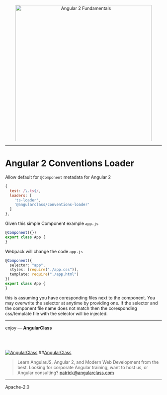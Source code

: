 <p align="center">
  <a href="http://courses.angularclass.com/courses/angular-2-fundamentals" target="_blank">
    <img width="438" alt="Angular 2 Fundamentals" src="https://cloud.githubusercontent.com/assets/1016365/17200649/085798c6-543c-11e6-8ad0-2484f0641624.png">
  </a>
</p>

___

# Angular 2 Conventions Loader
Allow default for `@Component` metadata for Angular 2

```js
{
  test: /\.ts$/,
  loaders: [
    'ts-loader',
    '@angularclass/conventions-loader'
  ]
},
```

Given this simple Component example
`app.js`

```typescript
@Component({})
export class App {
}
```
Webpack will change the code
`app.js`

```typescript
@Component({
  selector: "app",
  styles: [require("./app.css")],
  template: require("./app.html")
})
export class App {
}
```
this is assuming you have coresponding files next to the component. You may overwrite the selector at anytime by providing one. If the selector and the component file name does not match then the coresponding css/template file with the selector will be injected.


___

enjoy — **AngularClass**

<br><br>

[![AngularClass](https://cloud.githubusercontent.com/assets/1016365/9863770/cb0620fc-5af7-11e5-89df-d4b0b2cdfc43.png  "Angular Class")](https://angularclass.com)
##[AngularClass](https://angularclass.com)
> Learn AngularJS, Angular 2, and Modern Web Development from the best.
> Looking for corporate Angular training, want to host us, or Angular consulting? patrick@angularclass.com

___

Apache-2.0
